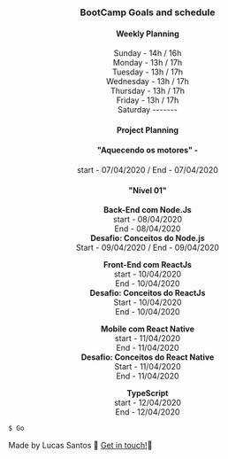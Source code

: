 <h3 align="center">
  BootCamp Goals and schedule
</h3>
<h4 align="center">
  Weekly Planning
</h4>
<p align="center">
 Sunday - 14h / 16h <br />
Monday - 13h / 17h <br />
Tuesday - 13h / 17h <br>
Wednesday - 13h / 17h <br>
Thursday - 13h / 17h <br>
Friday - 13h / 17h <br>
Saturday ------- <br>
</p>

<h4 align="center">
  Project Planning
</h4>

<h4 align="center"> 
 "Aquecendo os motores" - 
</h4>

 <p align="center">
  start - 07/04/2020 / 
  End - 07/04/2020
</p>

<h4 align="center"> 
 "Nível 01"
</h4>
<p align="center">
  <b>Back-End com Node.Js</b> <br />
  start - 08/04/2020 <br /> 
  End - 08/04/2020 <br />
  <b>Desafio: Conceitos do Node.js</b> <br />
  Start - 09/04/2020 / End - 09/04/2020 <br />
</p>

<p align="center">
  <b>Front-End com ReactJs</b> <br />
  start - 10/04/2020 <br /> 
  End - 10/04/2020 <br />
  <b>Desafio: Conceitos do ReactJs</b> <br />
  Start - 10/04/2020 <br /> End - 10/04/2020 <br />
</p>

<p align="center">
  <b>Mobile com React Native</b> <br />
  start - 11/04/2020 <br /> 
  End - 11/04/2020 <br />
  <b>Desafio: Conceitos do React Native</b> <br />
  Start - 11/04/2020 <br /> End - 11/04/2020 <br />
</p>

<p align="center">
  <b>TypeScript</b> <br />
  start - 12/04/2020 <br /> 
  End - 12/04/2020 <br />
</p>



```bash
$ Go
```

Made by Lucas Santos :wave: [Get in touch!](https://www.linkedin.com/in/lucasmk/):rocket:
